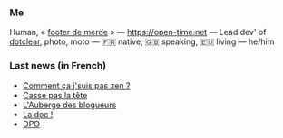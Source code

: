 ### Me

Human, « [footer de merde](https://open-time.net/post/2013/07/17/La-veritable-histoire-du-Footer-de-merde-) » — https://open-time.net — Lead dev' of [dotclear](https://git.dotclear.org/dev/dotclear), photo, moto — 🇫🇷 native, 🇬🇧 speaking, 🇪🇺 living — he/him

### Last news (in French)

<!-- BLOG-POST-LIST:START -->
- [Comment ça j&#39;suis pas zen ?](https://open-time.net/post/2022/06/26/Comment-ca-j-suis-pas-zen)
- [Casse pas la tête](https://open-time.net/post/2022/06/25/Casse-pas-la-tete)
- [L&#39;Auberge des blogueurs](https://open-time.net/post/2022/06/24/L-Auberge-des-blogueurs)
- [La doc !](https://open-time.net/post/2022/06/23/La-doc-)
- [DPO](https://open-time.net/post/2022/06/22/DPO)
<!-- BLOG-POST-LIST:END -->
